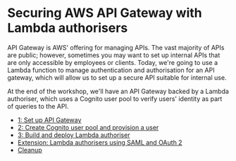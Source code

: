 # Securing AWS API Gateway with Lambda authorisers

API Gateway is AWS' offering for managing APIs.  The vast majority of APIs are public; however, sometimes you may want to set up internal APIs that are only accessible by employees or clients.  Today, we're going to use a Lambda function to manage authentication and authorisation for an API gateway, which will allow us to set up a secure API suitable for internal use.

At the end of the workshop, we'll have an API Gateway backed by a Lambda authoriser, which uses a Cognito user pool to verify users' identity as part of queries to the API.

- [1: Set up API Gateway](instructions/step1.md)
- [2: Create Cognito user pool and provision a user](instructions/step2.md)
- [3: Build and deploy Lambda authoriser](instructions/step3.md)
- [Extension: Lambda authorisers using SAML and OAuth 2](instructions/advanced.md)
- [Cleanup](instructions/cleanup.md)
